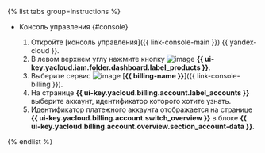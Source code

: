 {% list tabs group=instructions %}

- Консоль управления {#console}
  
  1. Откройте [консоль управления]({{ link-console-main }}) {{ yandex-cloud }}.
  1. В левом верхнем углу нажмите кнопку ![image](../../_assets/console-icons/dots-9.svg) **{{ ui-key.yacloud.iam.folder.dashboard.label_products }}**.
  1. Выберите сервис ![image](../../_assets/console-icons/credit-card.svg) [**{{ billing-name }}**]({{ link-console-billing }}).
  1. На странице **{{ ui-key.yacloud.billing.account.label_accounts }}** выберите аккаунт, идентификатор которого хотите узнать.
  1. Идентификатор платежного аккаунта отображается на странице **{{ ui-key.yacloud.billing.account.switch_overview }}** в блоке **{{ ui-key.yacloud.billing.account.overview.section_account-data }}**.

{% endlist %}

